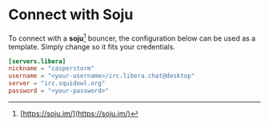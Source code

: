 # Connect with Soju

To connect with a **soju**[^1] bouncer, the configuration below can be used as a template. Simply change so it fits your credentials.

```toml
[servers.libera]
nickname = "casperstorm"
username = "<your-username>/irc.libera.chat@desktop"
server = "irc.squidowl.org"
password = "<your-password>"
```

[^1]: [https://soju.im/](https://soju.im/)
